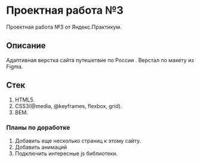 # Проектная работа №3

Проектная работа №3 от Яндекс.Практикум.

## Описание

Адаптивная верстка сайта путешетвие по России . Верстал по макету из Figma.

## Стек

1. HTML5.
2. CSS3(@media, @keyframes, flexbox, grid).
3. BEM.

### Планы по доработке

1. Добавить еще несколько страниц к этому сайту.
2. Добавить анимаций
3. Подключить интересные js библиотеки.
